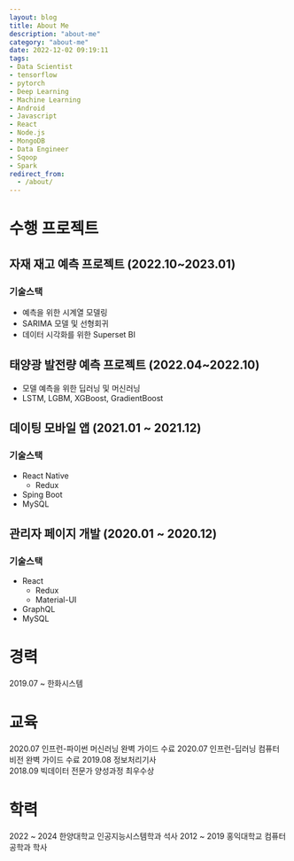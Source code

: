 ```yaml
---
layout: blog
title: About Me
description: "about-me"
category: "about-me"
date: 2022-12-02 09:19:11
tags: 
- Data Scientist
- tensorflow
- pytorch
- Deep Learning
- Machine Learning
- Android
- Javascript
- React
- Node.js
- MongoDB
- Data Engineer
- Sqoop
- Spark
redirect_from:
  - /about/
---
```


# 수행 프로젝트

## 자재 재고 예측 프로젝트 (2022.10~2023.01)
### 기술스택
- 예측을 위한 시계열 모델링 
- SARIMA 모델 및 선형회귀
- 데이터 시각화를 위한 Superset BI

## 태양광 발전량 예측 프로젝트 (2022.04~2022.10)
- 모델 예측을 위한 딥러닝 및 머신러닝
- LSTM, LGBM, XGBoost, GradientBoost

## 데이팅 모바일 앱 (2021.01 ~ 2021.12)
### 기술스택
- React Native
  - Redux
- Sping Boot
- MySQL

## 관리자 페이지 개발 (2020.01 ~ 2020.12)
### 기술스택
- React
  - Redux
  - Material-UI
- GraphQL
- MySQL

# 경력
2019.07 ~ 한화시스템    

# 교육
2020.07 인프런-파이썬 머신러닝 완벽 가이드 수료
2020.07 인프런-딥러닝 컴퓨터 비전 완벽 가이드 수료
2019.08 정보처리기사  
2018.09 빅데이터 전문가 양성과정 최우수상  

# 학력
2022 ~ 2024 한양대학교 인공지능시스템학과 석사
2012 ~ 2019 홍익대학교 컴퓨터공학과 학사